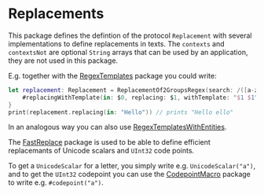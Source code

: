 # Replacements

This package defines the defintion of the protocol `Replacement` with several implementations to define replacements in texts. The `contexts` and `contextsNot` are optional `String` arrays that can be used by an application, they are not used in this package.

E.g. together with the [RegexTemplates](https://github.com/stefanspringer1/RegexTemplates) package you could write:

```swift
let replacement: Replacement = ReplacementOf2GroupsRegex(search: /([a-z]+)/) { 
    #replacingWithTemplate(in: $0, replacing: $1, withTemplate: "$1 $1")
}
print(replacement.replacing(in: "Hello")) // prints "Hello ello"
```

In an analogous way you can also use [RegexTemplatesWithEntities](https://github.com/stefanspringer1/RegexTemplatesWithEntities).

The [FastReplace](https://github.com/stefanspringer1/FastReplace) package is used to be able to define efficient replacemants of Unicode scalars and `UInt32` code points.

To get a `UnicodeScalar` for a letter, you simply write e.g. `UnicodeScalar("a")`, and to get the `UInt32` codepoint you can use the [CodepointMacro](https://github.com/stefanspringer1/CodepointMacro) package to write e.g. `#codepoint("a")`.
